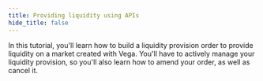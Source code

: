 ```yaml
---
title: Providing liquidity using APIs
hide_title: false
---
```


In this tutorial, you'll learn how to build a liquidity provision order to provide liquidity on a market created with Vega. You'll have to actively manage your liquidity provision, so you'll also learn how to amend your order, as well as cancel it. 
